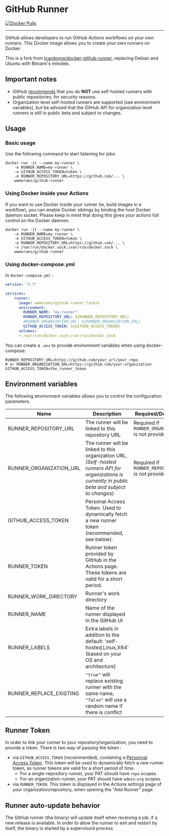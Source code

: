 # GitHub Runner

[![Docker Pulls](https://img.shields.io/docker/pulls/wwmoraes/github-runner)](https://hub.docker.com/r/wwmoraes/github-runner)

-----------
GitHub allows developers to run GitHub Actions workflows on your own runners.
This Docker image allows you to create your own runners on Docker.

This is a fork from [tcardonne/docker-github-runner](https://github.com/tcardonne/docker-github-runner), replacing Debian and Ubuntu with Bitnami's minideb.

## Important notes

* GitHub [recommends](https://help.github.com/en/github/automating-your-workflow-with-github-actions/about-self-hosted-runners#self-hosted-runner-security-with-public-repositories) that you do **NOT** use self-hosted runners with public repositories, for security reasons.
* Organization level self-hosted runners are supported (see environment variables), but be advised that the GitHub API for organization level runners is still in public beta and subject to changes.

## Usage

### Basic usage

Use the following command to start listening for jobs:

```shell
docker run -it --name my-runner \
    -e RUNNER_NAME=my-runner \
    -e GITHUB_ACCESS_TOKEN=token \
    -e RUNNER_REPOSITORY_URL=https://github.com/... \
    wwmoraes/github-runner
```

### Using Docker inside your Actions

If you want to use Docker inside your runner (ie, build images in a workflow), you can enable Docker siblings by binding the host Docker daemon socket. Please keep in mind that doing this gives your actions full control on the Docker daemon.

```shell
docker run -it --name my-runner \
    -e RUNNER_NAME=my-runner \
    -e GITHUB_ACCESS_TOKEN=token \
    -e RUNNER_REPOSITORY_URL=https://github.com/... \
    -v /var/run/docker.sock:/var/run/docker.sock \
    wwmoraes/github-runner
```

### Using docker-compose.yml

In `docker-compose.yml` :

```yaml
version: "3.7"

services:
    runner:
      image: wwmoraes/github-runner:latest
      environment:
        RUNNER_NAME: "my-runner"
        RUNNER_REPOSITORY_URL: ${RUNNER_REPOSITORY_URL}
        #RUNNER_ORGANIZATION_URL: ${RUNNER_ORGANIZATION_URL}
        GITHUB_ACCESS_TOKEN: ${GITHUB_ACCESS_TOKEN}
      volumes:
      - /var/run/docker.sock:/var/run/docker.sock
```

You can create a `.env` to provide environment variables when using docker-compose:

```shell
RUNNER_REPOSITORY_URL=https://github.com/your_url/your_repo
# or RUNNER_ORGANIZATION_URL=https://github.com/your-organization
GITHUB_ACCESS_TOKEN=the_runner_token
```

## Environment variables

The following environment variables allows you to control the configuration parameters.

| Name                    | Description                                                                                                                                          | Required/Default value                                |
|-------------------------|------------------------------------------------------------------------------------------------------------------------------------------------------|-------------------------------------------------------|
| RUNNER_REPOSITORY_URL   | The runner will be linked to this repository URL                                                                                                     | Required if `RUNNER_ORGANIZATION_URL` is not provided |
| RUNNER_ORGANIZATION_URL | The runner will be linked to this organization URL. *(Self-hosted runners API for organizations is currently in public beta and subject to changes)* | Required if `RUNNER_REPOSITORY_URL` is not provided   |
| GITHUB_ACCESS_TOKEN     | Personal Access Token. Used to dynamically fetch a new runner token (recommended, see below).                                                        |                                                       |
| RUNNER_TOKEN            | Runner token provided by GitHub in the Actions page. These tokens are valid for a short period.                                                      |                                                       |
| RUNNER_WORK_DIRECTORY   | Runner's work directory                                                                                                                              |                                                       |
| RUNNER_NAME             | Name of the runner displayed in the GitHub UI                                                                                                        |                                                       |
| RUNNER_LABELS           | Extra labels in addition to the default: 'self-hosted,Linux,X64' (based on your OS and architecture)                                                 |                                                       |
| RUNNER_REPLACE_EXISTING | `"true"` will replace existing runner with the same name, `"false"` will use a random name if there is conflict                                      |                                                       |

## Runner Token

In order to link your runner to your repository/organization, you need to provide a token. There is two way of passing the token :

* via `GITHUB_ACCESS_TOKEN` (recommended), containing a [Personnal Access Token](https://github.com/settings/tokens). This token will be used to dynamically fetch a new runner token, as runner tokens are valid for a short period of time.
  * For a single-repository runner, your PAT should have `repo` scopes.
  * For an organization runner, your PAT should have `admin:org` scopes.
* via `RUNNER_TOKEN`. This token is displayed in the Actions settings page of your organization/repository, when opening the "Add Runner" page.

## Runner auto-update behavior

The GitHub runner (the binary) will update itself when receiving a job, if a new release is available.
In order to allow the runner to exit and restart by itself, the binary is started by a supervisord process.
